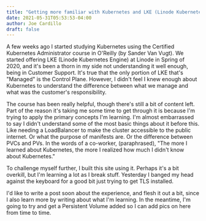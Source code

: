 ```yaml
---
title: "Getting more familiar with Kubernetes and LKE (Linode Kubernetes Engine)"
date: 2021-05-31T05:53:53-04:00
author: Joe Cardillo
draft: false
---
```


A few weeks ago I started studying Kubernetes using the Certified Kubernetes Administrator course in O'Reilly (by Sander Van Vugt). We started offering LKE (Linode Kubernetes Engine) at Linode in Spring of 2020, and it's been a thorn in my side not understanding it well enough, being in Customer Support. It's true that the only portion of LKE that's "Managed" is the Control Plane. However, I didn't feel I knew enough about Kubernetes to understand the difference between what we manage and what was the customer's responsibility.

The course has been really helpful, though there's still a bit of content left. Part of the reason it's taking me some time to get through it is because I'm trying to apply the primary concepts I'm learning. I'm almost embarrassed to say I didn't understand some of the most basic things about it before this. Like needing a LoadBalancer to make the cluster accessible to the public internet. Or what the purpose of manifests are. Or the difference between PVCs and PVs. In the words of a co-worker, (paraphrased), "The more I learned about Kubernetes, the more I realized how much I didn't know about Kubernetes."

To challenge myself further, I built this site using it. Perhaps it's a bit overkill, but I'm learning a lot as I break stuff. Yesterday I banged my head against the keyboard for a good bit just trying to get TLS installed.

I'd like to write a post soon about the experience, and flesh it out a bit, since I also learn more by writing about what I'm learning. In the meantime, I'm going to try and get a Persistent Volume added so I can add pics on here from time to time.
